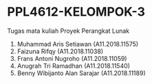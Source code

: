 # PPL4612-KELOMPOK-3
Tugas mata kuliah Proyek Perangkat Lunak
1. Muhammad Aris Setiawan (A11.2018.11575)
2. Faizuna Rifqy (A11.2018.11038)
3. Frans Antoni Nugroho (A11.2018.11059)
4. Anugrah Tri Ramadhan (A11.2018.11540)
5. Benny Wibijanto Alan Sarajar (A11.2018.11189)
